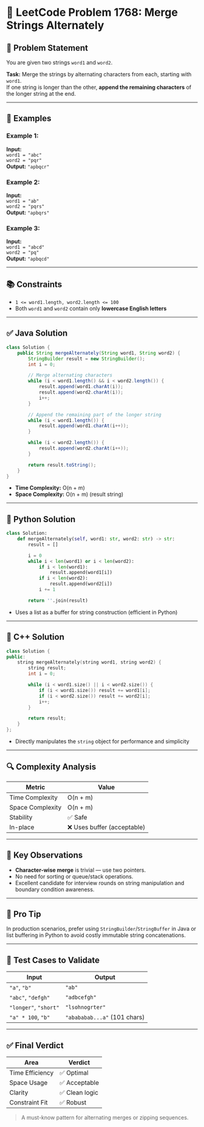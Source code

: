 # 🔀 LeetCode Problem 1768: Merge Strings Alternately

## 📘 Problem Statement

You are given two strings `word1` and `word2`.

**Task:** Merge the strings by alternating characters from each, starting with `word1`.  
If one string is longer than the other, **append the remaining characters** of the longer string at the end.

---

## 🧪 Examples

### Example 1:
**Input:**  
`word1 = "abc"`  
`word2 = "pqr"`  
**Output:** `"apbqcr"`

### Example 2:
**Input:**  
`word1 = "ab"`  
`word2 = "pqrs"`  
**Output:** `"apbqrs"`

### Example 3:
**Input:**  
`word1 = "abcd"`  
`word2 = "pq"`  
**Output:** `"apbqcd"`

---

## 📚 Constraints

- `1 <= word1.length, word2.length <= 100`
- Both `word1` and `word2` contain only **lowercase English letters**

---

## ✅ Java Solution

```java
class Solution {
    public String mergeAlternately(String word1, String word2) {
        StringBuilder result = new StringBuilder();
        int i = 0;

        // Merge alternating characters
        while (i < word1.length() && i < word2.length()) {
            result.append(word1.charAt(i));
            result.append(word2.charAt(i));
            i++;
        }

        // Append the remaining part of the longer string
        while (i < word1.length()) {
            result.append(word1.charAt(i++));
        }

        while (i < word2.length()) {
            result.append(word2.charAt(i++));
        }

        return result.toString();
    }
}
```

- **Time Complexity:** O(n + m)  
- **Space Complexity:** O(n + m) (result string)

---

## 🐍 Python Solution

```python
class Solution:
    def mergeAlternately(self, word1: str, word2: str) -> str:
        result = []

        i = 0
        while i < len(word1) or i < len(word2):
            if i < len(word1):
                result.append(word1[i])
            if i < len(word2):
                result.append(word2[i])
            i += 1

        return ''.join(result)
```

- Uses a list as a buffer for string construction (efficient in Python)

---

## 💠 C++ Solution

```cpp
class Solution {
public:
    string mergeAlternately(string word1, string word2) {
        string result;
        int i = 0;

        while (i < word1.size() || i < word2.size()) {
            if (i < word1.size()) result += word1[i];
            if (i < word2.size()) result += word2[i];
            i++;
        }

        return result;
    }
};
```

- Directly manipulates the `string` object for performance and simplicity

---

## 🔍 Complexity Analysis

| Metric           | Value       |
|------------------|-------------|
| Time Complexity  | O(n + m)    |
| Space Complexity | O(n + m)    |
| Stability        | ✅ Safe      |
| In-place         | ❌ Uses buffer (acceptable) |

---

## 📌 Key Observations

- **Character-wise merge** is trivial — use two pointers.
- No need for sorting or queue/stack operations.
- Excellent candidate for interview rounds on string manipulation and boundary condition awareness.

---

## 🧠 Pro Tip

In production scenarios, prefer using `StringBuilder`/`StringBuffer` in Java or list buffering in Python to avoid costly immutable string concatenations.

---

## 🔎 Test Cases to Validate

| Input                | Output         |
|---------------------|----------------|
| `"a"`, `"b"`         | `"ab"`         |
| `"abc"`, `"defgh"`   | `"adbcefgh"`   |
| `"longer"`, `"short"`| `"lsohnogrter"`|
| `"a" * 100`, `"b"`   | `"abababab...a"` (101 chars) |

---

## ✅ Final Verdict

| Area             | Verdict        |
|------------------|----------------|
| Time Efficiency  | ✅ Optimal      |
| Space Usage      | ✅ Acceptable   |
| Clarity          | ✅ Clean logic  |
| Constraint Fit   | ✅ Robust       |

> A must-know pattern for alternating merges or zipping sequences.
